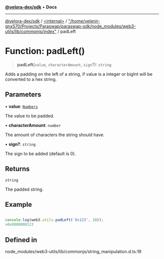 [**@velora-dex/sdk**](../../../../README.md) • **Docs**

***

[@velora-dex/sdk](../../../../globals.md) / [\<internal\>](../../../README.md) / ["/home/velenir-gnx570/Projects/Paraswap/paraswap-sdk/node\_modules/web3-utils/lib/commonjs/index"](../README.md) / padLeft

# Function: padLeft()

> **padLeft**(`value`, `characterAmount`, `sign`?): `string`

Adds a padding on the left of a string, if value is a integer or bigInt will be converted to a hex string.

## Parameters

• **value**: [`Numbers`](../../../type-aliases/Numbers.md)

The value to be padded.

• **characterAmount**: `number`

The amount of characters the string should have.

• **sign?**: `string`

The sign to be added (default is 0).

## Returns

`string`

The padded string.

## Example

```ts

console.log(web3.utils.padLeft('0x123', 10));
>0x0000000123
```

## Defined in

node\_modules/web3-utils/lib/commonjs/string\_manipulation.d.ts:19
